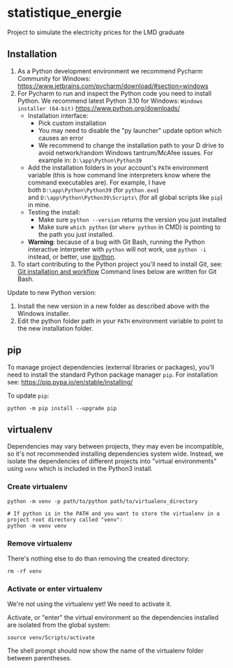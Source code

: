 # statistique_energie

Project to simulate the electricity prices for the LMD graduate
## Installation

1. As a Python development environment we recommend Pycharm Community for
   Windows: https://www.jetbrains.com/pycharm/download/#section=windows
1. For Pycharm to run and inspect the Python code you need to install Python. We recommend latest Python 3.10 for Windows:
   `Windows installer (64-bit)` https://www.python.org/downloads/
    - Installation interface:
        - Pick custom installation
        - You may need to disable the "py launcher" update option which causes an error
        - We recommend to change the installation path to your D drive to avoid network/random Windows tantrum/McAfee issues.
          For example in: `D:\app\Python\Python39`
    - Add the installation folders in your account's `PATH` environment variable (this is how command line
      interpreters know where the command executables are). For example, I have  
      both `D:\app\Python\Python39` (for `python.exe`)  
      and `D:\app\Python\Python39\Scripts\` (for all global scripts like `pip`) in mine.
    - Testing the install:
        - Make sure `python --version` returns the version you just installed
        - Make sure `which python` (or `where python` in CMD) is pointing to the path you just installed.
    - **Warning**: because of a bug with Git Bash, running the Python interactive interpreter with `python` will not
      work, use `python -i` instead, or better, use [ipython](#ipython).
1. To start contributing to the Python project you'll need to install Git,
   see: [Git installation and workflow](git_and_workflow.md)
   Command lines below are written for Git Bash.


Update to new Python version:
1. Install the new version in a new folder as described above with the Windows installer.
1. Edit the python folder path in your `PATH` environment variable to point to the new installation folder.


## pip

To manage project dependencies (external libraries or packages), you'll need to install the standard Python package
manager `pip`. For installation see: https://pip.pypa.io/en/stable/installing/

To update `pip`:

```shell
python -m pip install --upgrade pip
```

## virtualenv

Dependencies may vary between projects, they may even be incompatible, so it's not recommended installing dependencies
system wide. Instead, we isolate the dependencies of different projects into "virtual environments" using 
`venv` which is included in the Python3 install.

### Create virtualenv

`python -m venv -p path/to/python path/to/virtualenv_directory`

```shell
# If python is in the PATH and you want to store the virtualenv in a project root directory called "venv": 
python -m venv venv
```

### Remove virtualenv

There's nothing else to do than removing the created directory:

```shell
rm -rf venv
```

### Activate or enter virtualenv

We're not using the virtualenv yet! We need to activate it.

Activate, or "enter" the virtual environment so the dependencies installed are isolated from the global system:

```shell
source venv/Scripts/activate
```

The shell prompt should now show the name of the virtualenv folder between parentheses. 
